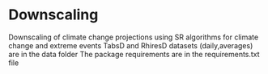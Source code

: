 # Downscaling
Downscaling of climate change projections using SR algorithms for climate change and extreme events
TabsD and RhiresD datasets (daily,averages) are in the data folder 
The package requirements are in the requirements.txt file
